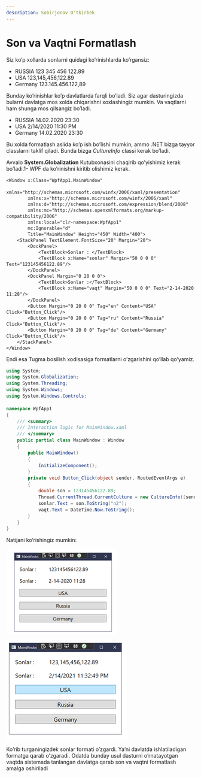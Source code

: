 ```yaml
---
description: Sobirjonov O'tkirbek
---
```


# Son va Vaqtni Formatlash

Siz ko’p xollarda sonlarni quidagi ko’rinishlarda ko’rgansiz:

* RUSSIA 123 345 456 122.89
* USA 123,145,456,122.89
* Germany 123.145.456.122,89

Bunday ko’rinishlar ko’p davlatlarda farqli bo’ladi.  Siz agar dasturingizda bularni davlatga mos xolda chiqarishni xoxlashingiz mumkin. Va vaqtlarni ham shunga mos qilsangiz bo’ladi.

* RUSSIA           14.02.2020 23:30
* USA                  2/14/2020 11:30 PM
* Germany         14.02.2020 23:30

Bu xolda formatlash aslida ko’p ish bo’lishi mumkin, ammo .NET bizga tayyor classlarni taklif qiladi. Bunda bizga _CultureInfo_ classi kerak bo’ladi.

Avvalo **System.Globalization** Kutubxonasini chaqirib qo’yishimiz kerak bo’ladi.1- WPF da ko’rinishni kiritib olishimiz kerak.

```aspnet
<Window x:Class="WpfApp1.MainWindow"
        xmlns="http://schemas.microsoft.com/winfx/2006/xaml/presentation"
        xmlns:x="http://schemas.microsoft.com/winfx/2006/xaml"
        xmlns:d="http://schemas.microsoft.com/expression/blend/2008"
        xmlns:mc="http://schemas.openxmlformats.org/markup-compatibility/2006"
        xmlns:local="clr-namespace:WpfApp1"
        mc:Ignorable="d"
        Title="MainWindow" Height="450" Width="400">
    <StackPanel TextElement.FontSize="20" Margin="20">
        <DockPanel>
            <TextBlock>Sonlar : </TextBlock>
            <TextBlock x:Name="sonlar" Margin="50 0 0 0" Text="123145456122.89"/>
        </DockPanel>
        <DockPanel Margin="0 20 0 0">
            <TextBlock>Sonlar :</TextBlock>
            <TextBlock x:Name="vaqt" Margin="50 0 0 0" Text="2-14-2020 11:28"/>
        </DockPanel>
        <Button Margin="0 20 0 0" Tag="en" Content="USA" Click="Button_Click"/>
        <Button Margin="0 20 0 0" Tag="ru" Content="Russia" Click="Button_Click"/>
        <Button Margin="0 20 0 0" Tag="de" Content="Germany" Click="Button_Click"/>
    </StackPanel>
</Window>

```

Endi esa Tugma bosilish xodisasiga formatlarni o’zgarishini qo’llab qo’yamiz.

```csharp
using System;
using System.Globalization;
using System.Threading;
using System.Windows;
using System.Windows.Controls;

namespace WpfApp1
{
    /// <summary>
    /// Interaction logic for MainWindow.xaml
    /// </summary>
    public partial class MainWindow : Window
    {
        public MainWindow()
        {
            InitializeComponent();
        }
        private void Button_Click(object sender, RoutedEventArgs e)
        {
            double son = 123145456122.89;
            Thread.CurrentThread.CurrentCulture = new CultureInfo((sender as Button).Tag.ToString());
            sonlar.Text = son.ToString("n2");
            vaqt.Text = DateTime.Now.ToString();
        }
    }
}

```

&#x20;Natijani ko’rishingiz mumkin:                                      &#x20;

![default holatida](<../../../../.gitbook/assets/image (53).png>)

![USA tugmachasini bosilganda](<../../../../.gitbook/assets/image (14).png>)

Ko’rib turganingizdek sonlar formati o’zgardi. Ya’ni davlatda ishlatiladigan formatga qarab o’zgaradi. Odatda bunday usul dasturni o’rnatayotgan vaqtda sistemada tanlangan davlatga qarab son va vaqtni formatlash amalga oshiriladi
